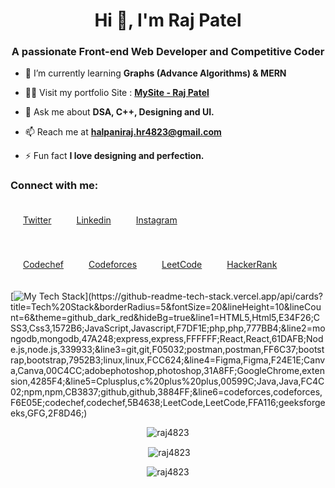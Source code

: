 <h1 align="center">Hi 👋, I'm Raj Patel</h1>
<h3 align="center">A passionate Front-end Web Developer and Competitive Coder</h3>

- 🌱 I’m currently learning **Graphs (Advance Algorithms) & MERN**

- 👨‍💻 Visit my portfolio Site : **[MySite - Raj Patel](https://raj4823.github.io/MySite/)**

- 💬 Ask me about **DSA, C++, Designing and UI.**

- 📫 Reach me at **halpaniraj.hr4823@gmail.com**

- ⚡ Fun fact **I love designing and perfection.**



<h3 align="left">Connect with me:</h3>

<p style="display:flex;">
<a href="https://twitter.com/rajpatel_4" style="margin:20px;" target="blank"> Twitter</a>
<a href="https://linkedin.com/in/raj-4823" style="margin:20px;" target="blank"> Linkedin </a>
<a href="https://instagram.com/raj_4" style="margin:20px;" target="blank"> Instagram</a>
</p>

<p style="display:flex;">
<a href="https://www.codechef.com/users/the_247" style="margin:20px;" target="blank"> Codechef</a>
<a href="https://codeforces.com/profile/raj_4" style="margin:20px;" target="blank"> Codeforces</a>
<a href="https://www.leetcode.com/the_247" style="margin:20px;" target="blank"> LeetCode </a>
<a href="https://www.hackerrank.com/raj_4823" style="margin:20px;" target="blank"> HackerRank</a>  
</p>

[![My Tech Stack](https://github-readme-tech-stack.vercel.app/api/cards?title=Tech%20Stack&borderRadius=5&fontSize=20&lineHeight=10&lineCount=6&theme=github_dark_red&hideBg=true&line1=HTML5,Html5,E34F26;CSS3,Css3,1572B6;JavaScript,Javascript,F7DF1E;php,php,777BB4;&line2=mongodb,mongodb,47A248;express,express,FFFFFF;React,React,61DAFB;Node.js,node.js,339933;&line3=git,git,F05032;postman,postman,FF6C37;bootstrap,bootstrap,7952B3;linux,linux,FCC624;&line4=Figma,Figma,F24E1E;Canva,Canva,00C4CC;adobephotoshop,photoshop,31A8FF;GoogleChrome,extension,4285F4;&line5=Cplusplus,c%20plus%20plus,00599C;Java,Java,FC4C02;npm,npm,CB3837;github,github,3884FF;&line6=codeforces,codeforces,F6E05E;codechef,codechef,5B4638;LeetCode,LeetCode,FFA116;geeksforgeeks,GFG,2F8D46;)](https://github-readme-tech-stack.vercel.app/api/cards?title=Tech%20Stack&borderRadius=5&fontSize=20&lineHeight=10&lineCount=6&theme=github_dark_red&hideBg=true&line1=HTML5,Html5,E34F26;CSS3,Css3,1572B6;JavaScript,Javascript,F7DF1E;php,php,777BB4;&line2=mongodb,mongodb,47A248;express,express,FFFFFF;React,React,61DAFB;Node.js,node.js,339933;&line3=git,git,F05032;postman,postman,FF6C37;bootstrap,bootstrap,7952B3;linux,linux,FCC624;&line4=Figma,Figma,F24E1E;Canva,Canva,00C4CC;adobephotoshop,photoshop,31A8FF;GoogleChrome,extension,4285F4;&line5=Cplusplus,c%20plus%20plus,00599C;Java,Java,FC4C02;npm,npm,CB3837;github,github,3884FF;&line6=codeforces,codeforces,F6E05E;codechef,codechef,5B4638;LeetCode,LeetCode,FFA116;geeksforgeeks,GFG,2F8D46;)

<p align="center"><img align="center" src="https://github-readme-stats.vercel.app/api/top-langs?username=raj4823&show_icons=true&theme=dracula&locale=en&layout=compact" alt="raj4823" /></p>

<p align="center">&nbsp;<img align="center" src="https://github-readme-stats.vercel.app/api?username=raj4823&show_icons=true&theme=dracula&locale=en" alt="raj4823" /></p>

<p align="center"><img align="center" src="https://github-readme-streak-stats.herokuapp.com/?user=raj4823&theme=dark" alt="raj4823" /></p>
